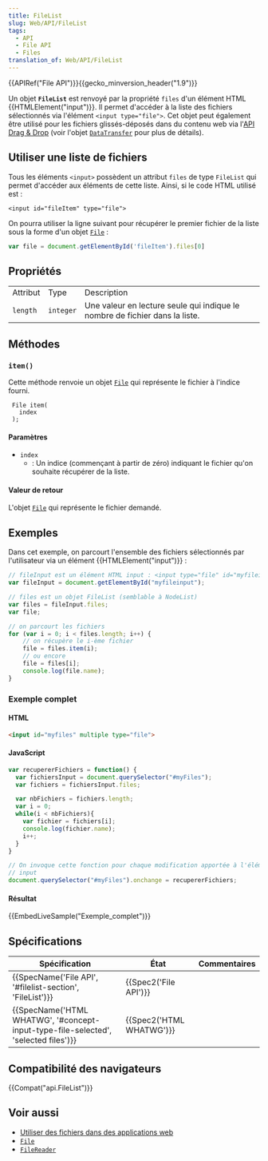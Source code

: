 ```yaml
---
title: FileList
slug: Web/API/FileList
tags:
  - API
  - File API
  - Files
translation_of: Web/API/FileList
---
```

{{APIRef("File API")}}{{gecko_minversion_header("1.9")}}

Un objet **`FileList`** est renvoyé par la propriété `files` d'un élément HTML {{HTMLElement("input")}}. Il permet d'accéder à la liste des fichiers sélectionnés via l'élément `<input type="file">`. Cet objet peut également être utilisé pour les fichiers glissés-déposés dans du contenu web via l'[API Drag & Drop](/fr/docs/Web/API/API_HTML_Drag_and_Drop) (voir l'objet [`DataTransfer`](/fr/docs/Web/API/DataTransfer) pour plus de détails).

## Utiliser une liste de fichiers

Tous les éléments `<input>` possèdent un attribut `files` de type `FileList` qui permet d'accéder aux éléments de cette liste. Ainsi, si le code HTML utilisé est :

    <input id="fileItem" type="file">

On pourra utiliser la ligne suivant pour récupérer le premier fichier de la liste sous la forme d'un objet [`File`](/fr/docs/Web/API/File) :

```js
var file = document.getElementById('fileItem').files[0]
```

## Propriétés

<table class="standard-table">
  <tbody>
    <tr>
      <td class="header">Attribut</td>
      <td class="header">Type</td>
      <td class="header">Description</td>
    </tr>
    <tr>
      <td><code>length</code></td>
      <td><code>integer</code></td>
      <td>
        Une valeur en lecture seule qui indique le nombre de fichier dans la
        liste.
      </td>
    </tr>
  </tbody>
</table>

## Méthodes

### `item()`

Cette méthode renvoie un objet [`File`](/fr/docs/Web/API/File) qui représente le fichier à l'indice fourni.

     File item(
       index
     );

#### Paramètres

- `index`
  - : Un indice (commençant à partir de zéro) indiquant le fichier qu'on souhaite récupérer de la liste.

#### Valeur de retour

L'objet [`File`](/fr/docs/Web/API/File) qui représente le fichier demandé.

## Exemples

Dans cet exemple, on parcourt l'ensemble des fichiers sélectionnés par l'utilisateur via un élément {{HTMLElement("input")}} :

```js
// fileInput est un élément HTML input : <input type="file" id="myfileinput" multiple>
var fileInput = document.getElementById("myfileinput");

// files est un objet FileList (semblable à NodeList)
var files = fileInput.files;
var file;

// on parcourt les fichiers
for (var i = 0; i < files.length; i++) {
    // on récupère le i-ème fichier
    file = files.item(i);
    // ou encore
    file = files[i];
    console.log(file.name);
}
```

### Exemple complet

#### HTML

```html
<input id="myfiles" multiple type="file">
```

#### JavaScript

```js
var recupererFichiers = function() {
  var fichiersInput = document.querySelector("#myFiles");
  var fichiers = fichiersInput.files;

  var nbFichiers = fichiers.length;
  var i = 0;
  while(i < nbFichiers){
    var fichier = fichiers[i];
    console.log(fichier.name);
    i++;
  }
}

// On invoque cette fonction pour chaque modification apportée à l'élément
// input
document.querySelector("#myFiles").onchange = recupererFichiers;
```

#### Résultat

{{EmbedLiveSample("Exemple_complet")}}

## Spécifications

| Spécification                                                                                                | État                             | Commentaires |
| ------------------------------------------------------------------------------------------------------------ | -------------------------------- | ------------ |
| {{SpecName('File API', '#filelist-section', 'FileList')}}                                 | {{Spec2('File API')}}     |              |
| {{SpecName('HTML WHATWG', '#concept-input-type-file-selected', 'selected files')}} | {{Spec2('HTML WHATWG')}} |              |

## Compatibilité des navigateurs

{{Compat("api.FileList")}}

## Voir aussi

- [Utiliser des fichiers dans des applications web](/fr/docs/Web/API/File/Using_files_from_web_applications)
- [`File`](/fr/docs/Web/API/File)
- [`FileReader`](/fr/docs/Web/API/FileReader)
